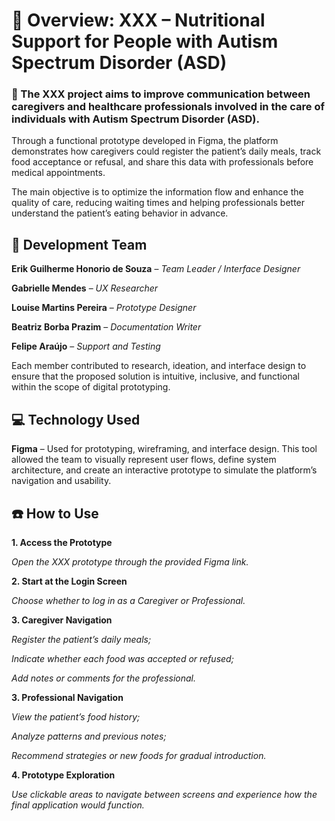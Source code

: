 # 🧩 Overview: XXX – Nutritional Support for People with Autism Spectrum Disorder (ASD)

### :rocket: The XXX project aims to improve communication between caregivers and healthcare professionals involved in the care of individuals with Autism Spectrum Disorder (ASD).
Through a functional prototype developed in Figma, the platform demonstrates how caregivers could register the patient’s daily meals, track food acceptance or refusal, and share this data with professionals before medical appointments.

The main objective is to optimize the information flow and enhance the quality of care, reducing waiting times and helping professionals better understand the patient’s eating behavior in advance.


## :pencil: Development Team

**Erik Guilherme Honorio de Souza** – *Team Leader / Interface Designer*

**Gabrielle Mendes** – *UX Researcher*

**Louise Martins Pereira** – *Prototype Designer*

**Beatriz Borba Prazim** – *Documentation Writer*

**Felipe Araújo** – *Support and Testing*

Each member contributed to research, ideation, and interface design to ensure that the proposed solution is intuitive, inclusive, and functional within the scope of digital prototyping.


## :computer: Technology Used

**Figma** – Used for prototyping, wireframing, and interface design.
This tool allowed the team to visually represent user flows, define system architecture, and create an interactive prototype to simulate the platform’s navigation and usability.


## :phone: How to Use

**1. Access the Prototype**

*Open the XXX prototype through the provided Figma link.*


**2. Start at the Login Screen**

*Choose whether to log in as a Caregiver or Professional.*


**3. Caregiver Navigation**

*Register the patient’s daily meals;*

*Indicate whether each food was accepted or refused;*

*Add notes or comments for the professional.*


**3. Professional Navigation**

*View the patient’s food history;*

*Analyze patterns and previous notes;*

*Recommend strategies or new foods for gradual introduction.*


**4. Prototype Exploration**

*Use clickable areas to navigate between screens and experience how the final application would function.*
